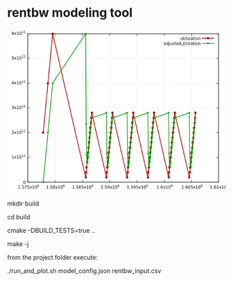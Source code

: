 # rentbw modeling tool

![](./utilization.png)

mkdir build

cd build

cmake -DBUILD_TESTS=true ..

make -j

from the project folder execute:

./run_and_plot.sh model_config.json rentbw_input.csv


